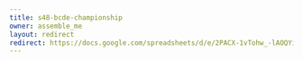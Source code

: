```yaml
---
title: s48-bcde-championship
owner: assemble_me
layout: redirect
redirect: https://docs.google.com/spreadsheets/d/e/2PACX-1vTohw_-lAOQYi7GfKPJUl46kOLU19ngSzcM6YNyMs0DSdNqQBBcqbJkX5yCTkZo5kapCVzHGKuAX4_3/pubhtml?gid=0
---
```

